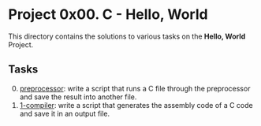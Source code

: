 # Project 0x00. C - Hello, World
This directory contains the solutions to various tasks on the **Hello, World** Project.
## Tasks
0. [preprocessor](0-preprocessor): write a script that runs a C file through the preprocessor and save the result into another file. 
1. [1-compiler](1-compiler): write a script that generates the assembly code of a C code and save it in an output file. 

